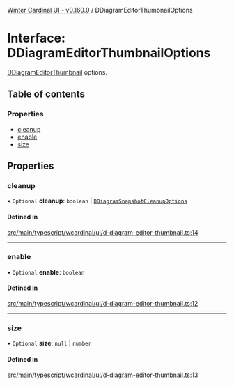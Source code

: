 [Winter Cardinal UI - v0.160.0](../index.md) / DDiagramEditorThumbnailOptions

# Interface: DDiagramEditorThumbnailOptions

[DDiagramEditorThumbnail](../classes/DDiagramEditorThumbnail.md) options.

## Table of contents

### Properties

- [cleanup](DDiagramEditorThumbnailOptions.md#cleanup)
- [enable](DDiagramEditorThumbnailOptions.md#enable)
- [size](DDiagramEditorThumbnailOptions.md#size)

## Properties

### cleanup

• `Optional` **cleanup**: `boolean` \| [`DDiagramSnapshotCleanupOptions`](DDiagramSnapshotCleanupOptions.md)

#### Defined in

[src/main/typescript/wcardinal/ui/d-diagram-editor-thumbnail.ts:14](https://github.com/winter-cardinal/winter-cardinal-ui/blob/v0.160.0/src/main/typescript/wcardinal/ui/d-diagram-editor-thumbnail.ts#L14)

___

### enable

• `Optional` **enable**: `boolean`

#### Defined in

[src/main/typescript/wcardinal/ui/d-diagram-editor-thumbnail.ts:12](https://github.com/winter-cardinal/winter-cardinal-ui/blob/v0.160.0/src/main/typescript/wcardinal/ui/d-diagram-editor-thumbnail.ts#L12)

___

### size

• `Optional` **size**: ``null`` \| `number`

#### Defined in

[src/main/typescript/wcardinal/ui/d-diagram-editor-thumbnail.ts:13](https://github.com/winter-cardinal/winter-cardinal-ui/blob/v0.160.0/src/main/typescript/wcardinal/ui/d-diagram-editor-thumbnail.ts#L13)
